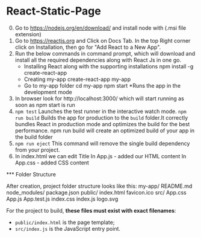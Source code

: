 # React-Static-Page
0. Go to https://nodejs.org/en/download/ and install node with (.msi file extension)
1. Go to https://reactjs.org and Click on Docs Tab. In the top Right corner click on Installation, then go for "Add React to a New App".
2. Run the below commands in command prompt, which will download and install all the required dependencies along with React Js in one go.
    * Installing React along with the supporting installations
    npm install -g create-react-app
    * Creating my-app
    create-react-app my-app
    * Go to my-app folder
    cd my-app
    npm start
    *Runs the app in the development mode
3. In browser look for http://localhost:3000/ which will start running as soon as npm start is run
4. `npm test`
    Launches the test runner in the interactive watch mode.
    `npm run build`
    Builds the app for production to the `build` folder.It correctly bundles React in production mode and optimizes the build for the best performance. npm run build will create an optimized build of your app in the build folder
5. `npm run eject`
    This command will remove the single build dependency from your project.
6. In index.html we can edit Title
  In App.js - added our HTML content
  In App.css - added CSS content

*** Folder Structure

After creation, project folder structure looks like this:
my-app/
  README.md
  node_modules/
  package.json
  public/
      index.html
      favicon.ico
 src/
   App.css
   App.js
   App.test.js
   index.css
   index.js
   logo.svg

For the project to build, **these files must exist with exact filenames**:
* `public/index.html` is the page template;
* `src/index.js` is the JavaScript entry point.
